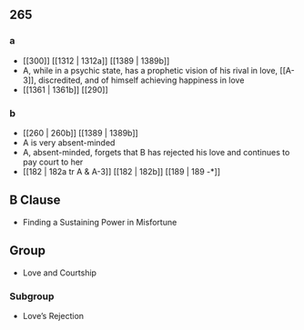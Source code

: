 ## 265
### a
- [[300]] [[1312 | 1312a]] [[1389 | 1389b]] 
- A, while in a psychic state, has a prophetic vision of his rival in love, [[A-3]], discredited, and of himself achieving happiness in love
- [[1361 | 1361b]] [[290]] 

### b
- [[260 | 260b]] [[1389 | 1389b]] 
- A is very absent-minded
- A, absent-minded, forgets that B has rejected his love and continues to pay court to her
- [[182 | 182a tr A &amp; A-3]] [[182 | 182b]] [[189 | 189 -*]] 

## B Clause
- Finding a Sustaining Power in Misfortune

## Group
- Love and Courtship

### Subgroup
- Love’s Rejection

